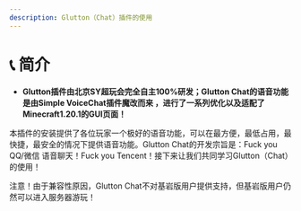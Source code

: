 ```yaml
---
description: Glutton（Chat）插件的使用
---
```


# 📞 简介

* **Glutton插件由北京SY超玩会完全自主100%研发；Glutton Chat的语音功能是由Simple VoiceChat插件魔改而来 ，进行了一系列优化以及适配了Minecraft1.20.1的GUI页面！**

本插件的安装提供了各位玩家一个极好的语音功能，可以在最方便，最低占用，最快捷，最安全的情况下提供语音功能。Glutton Chat的开发宗旨是：Fuck you QQ/微信 语音聊天！Fuck you Tencent！接下来让我们共同学习Glutton（Chat）的使用！



注意！由于兼容性原因，Glutton Chat不对基岩版用户提供支持，但基岩版用户仍然可以进入服务器游玩！
